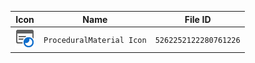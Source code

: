 | Icon | Name | File ID |
| ---  | ---  | ---     |
| ![](ProceduralMaterial%20Icon.png) | `ProceduralMaterial Icon` | `5262252122280761226` |
